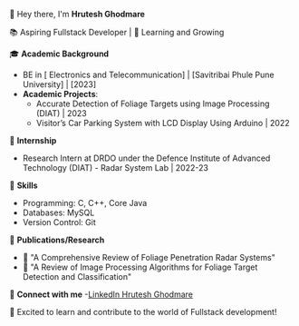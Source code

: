 
👋 Hey there, I'm **Hrutesh Ghodmare**

📚 Aspiring Fullstack Developer | 🌱 Learning and Growing

🎓 **Academic Background**
- BE in [ Electronics and Telecommunication] | [Savitribai Phule Pune University] | [2023]
- **Academic Projects**:
  - Accurate Detection of Foliage Targets using Image Processing (DIAT) | 2023
  - Visitor’s Car Parking System with LCD Display Using Arduino | 2022

🧪 **Internship**
- Research Intern at DRDO under the Defence Institute of Advanced Technology (DIAT) - Radar System Lab | 2022-23

💼 **Skills**
- Programming: C, C++, Core Java
- Databases: MySQL
- Version Control: Git

📖 **Publications/Research**
- 📝 "A Comprehensive Review of Foliage Penetration Radar Systems"
- 📝 "A Review of Image Processing Algorithms for Foliage Target Detection and Classification"

🔗 **Connect with me**
-[LinkedIn Hrutesh Ghodmare](www.linkedin.com/in/hrutesh-ghodmare-5aa44521bL)

🚀 Excited to learn and contribute to the world of Fullstack development!
